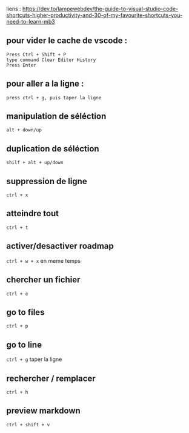 liens : https://dev.to/lampewebdev/the-guide-to-visual-studio-code-shortcuts-higher-productivity-and-30-of-my-favourite-shortcuts-you-need-to-learn-mb3

## pour vider le cache de vscode : 
```
Press Ctrl + Shift + P
type command Clear Editor History
Press Enter
```

## pour aller a la ligne : 
```press ctrl + g, puis taper la ligne```


## manipulation de séléction 
```alt + down/up```

## duplication de séléction
```shilf + alt + up/down```

## suppression de ligne
```ctrl + x```

## atteindre tout 
```ctrl + t```

## activer/desactiver roadmap
```ctrl + w + x``` en meme temps
## chercher un fichier
```ctrl + e``` 
## go to files
```ctrl + p```
## go to line
```ctrl + g``` taper la ligne
## rechercher / remplacer
```ctrl + h``` 
## preview markdown
```ctrl + shift + v ``` 
